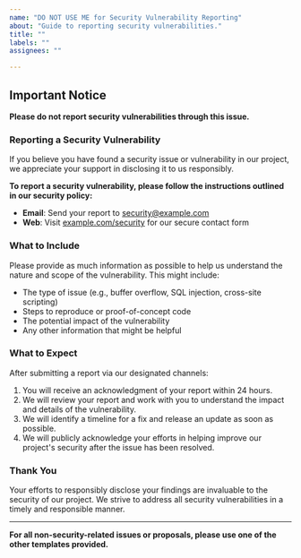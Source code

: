 ```yaml
---
name: "DO NOT USE ME for Security Vulnerability Reporting"
about: "Guide to reporting security vulnerabilities."
title: ""
labels: ""
assignees: ""

---
```


## Important Notice

**Please do not report security vulnerabilities through this issue.**

### Reporting a Security Vulnerability

If you believe you have found a security issue or vulnerability in our project, we appreciate your support in disclosing it to us responsibly.

**To report a security vulnerability, please follow the instructions outlined in our security policy:**

- **Email**: Send your report to security@example.com
- **Web**: Visit [example.com/security](https://example.com/security) for our secure contact form

### What to Include

Please provide as much information as possible to help us understand the nature and scope of the vulnerability. This might include:

- The type of issue (e.g., buffer overflow, SQL injection, cross-site scripting)
- Steps to reproduce or proof-of-concept code
- The potential impact of the vulnerability
- Any other information that might be helpful

### What to Expect

After submitting a report via our designated channels:

1. You will receive an acknowledgment of your report within 24 hours.
2. We will review your report and work with you to understand the impact and details of the vulnerability.
3. We will identify a timeline for a fix and release an update as soon as possible.
4. We will publicly acknowledge your efforts in helping improve our project's security after the issue has been resolved.

### Thank You

Your efforts to responsibly disclose your findings are invaluable to the security of our project. We strive to address all security vulnerabilities in a timely and responsible manner.

---

**For all non-security-related issues or proposals, please use one of the other templates provided.**
